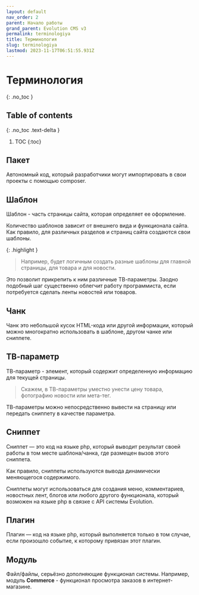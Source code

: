 ```yaml
---
layout: default
nav_order: 2
parent: Начало работы
grand_parent: Evolution CMS v3
permalink: terminologiya
title: Терминология
slug: terminologiya
lastmod: 2023-11-17T06:51:55.931Z
---
```


# Терминология
{: .no_toc }

## Table of contents
{: .no_toc .text-delta }

1. TOC
{:toc}

## Пакет

Автономный код, который разработчики могут импортировать в свои проекты с помощью composer.

## Шаблон

Шаблон - часть страницы сайта, которая определяет ее оформление.

Количество шаблонов зависит от внешнего вида и функционала сайта. Как правило, для различных разделов и страниц сайта создаются свои шаблоны.

{: .highlight }
> Например, будет логичным создать разные шаблоны для главной страницы, для  товара и для новости.

Это позволит прикрепить к ним различные ТВ-параметры. Заодно подобный шаг  существенно облегчит работу программиста, если потребуется сделать ленты новостей или товаров.

## Чанк

Чанк это небольшой кусок HTML-кода или другой информации, который можно многократно использовать в шаблоне, другом чанке или сниппете.

## ТВ-параметр

TВ-параметр - элемент, который содержит определенную информацию для текущей страницы.

> Скажем, в ТВ-параметры уместно унести цену товара, фотографию новости или мета-тег.

ТВ-параметры можно непосредственно вывести на страницу или передать сниппету в качестве параметра.

## Сниппет

Сниппет — это код на языке php, который выводит результат своей работы в том месте шаблона/чанка, где размещен вызов этого сниппета.

Как правило, сниппеты используются вывода динамически меняющегося содержимого.

Сниппеты могут использоваться для создания меню, комментариев, новостных лент, блогов или любого другого функционала, который возможен на языке php в связке с API системы Evolution.

## Плагин

Плагин — код на языке php, который выполняется только в том случае, если произошло событие, к которому привязан этот плагин.

## Модуль

Файл/файлы, серьёзно дополняющие функционал системы. Например, модуль **Commerce** - функционал просмотра заказов в интернет-магазине.
